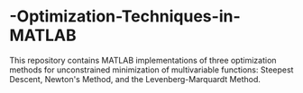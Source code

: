 # -Optimization-Techniques-in-MATLAB
This repository contains MATLAB implementations of three optimization methods for unconstrained minimization of multivariable functions: Steepest Descent, Newton's Method, and the Levenberg-Marquardt Method.
